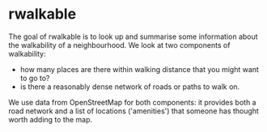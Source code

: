 
<!-- README.md is generated from README.Rmd. Please edit that file -->
rwalkable
=========

The goal of rwalkable is to look up and summarise some information about the walkability of a neighbourhood. We look at two components of walkability:

-   how many places are there within walking distance that you might want to go to?
-   is there a reasonably dense network of roads or paths to walk on.

We use data from OpenStreetMap for both components: it provides both a road network and a list of locations ('amenities') that someone has thought worth adding to the map.
